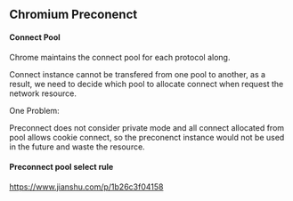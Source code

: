 ## Chromium Preconenct

#### Connect Pool

Chrome maintains the connect pool for each protocol along.

Connect instance cannot be transfered from one pool to another, as a result, we need to decide which pool to allocate connect when request the network resource.



One Problem:

Preconnect does not consider private mode and all connect allocated from pool allows cookie connect, so the preconenct instance would not be used in the future and waste the resource.



#### Preconnect pool select rule

https://www.jianshu.com/p/1b26c3f04158

